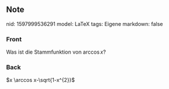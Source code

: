 ## Note
nid: 1597999536291
model: LaTeX
tags: Eigene
markdown: false

### Front
Was ist die Stammfunktion von $\arccos x$?

### Back
$x \arccos x-\sqrt{1-x^{2}}$
